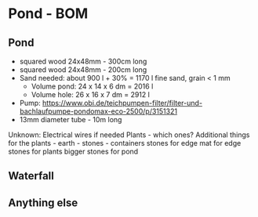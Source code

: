 # Pond - BOM

## Pond

- squared wood 24x48mm - 300cm long 
- squared wood 24x48mm - 200cm long
- Sand needed: about 900 l + 30% = 1170 l fine sand, grain < 1 mm
    - Volume pond: 24 x 14 x 6 dm = 2016 l
    - Volume hole: 26 x 16 x 7 dm = 2912 l
- Pump:  https://www.obi.de/teichpumpen-filter/filter-und-bachlaufpumpe-pondomax-eco-2500/p/3151321
- 13mm diameter tube - 10m long


Unknown:
Electrical wires if needed 
Plants
    - which ones?
Additional things for the plants
    - earth
    - stones
    - containers
stones for edge
mat for edge
stones for plants
bigger stones for pond


## Waterfall



## Anything else
